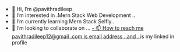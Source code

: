 - 👋 Hi, I’m @pavithradileep
- 👀 I’m interested in .Mern Stack Web Development ..
- 🌱 I’m currently learning  Mern Stack Selfly..
- 💞️ I’m looking to collaborate on ...
[- 📫 How to reach me pavithradileep12@gmail .com is email address ..and .
](https://www.linkedin.com/in/pavithra-dileep-0435bb291/) is my linked in profile
<!---
pavithradileep/pavithradileep is a ✨ special ✨ repository because its `README.md` (this file) appears on your GitHub profile.
You can click the Preview link to take a look at your changes.
--->
